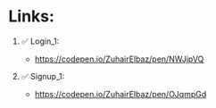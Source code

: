 # Links:
1. :white_check_mark: Login_1:
    - https://codepen.io/ZuhairElbaz/pen/NWJjpVQ

2. :white_check_mark: Signup_1:
    - https://codepen.io/ZuhairElbaz/pen/OJqmpGd